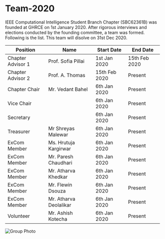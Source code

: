 # Team-2020

IEEE Computational Intelligence Student Branch Chapter (SBC62361B) was founded at GHRCE on 1st January 2020. After rigorous interviews and elections conducted by the founding committee, a team was formed. Following is the list.
This team will disolve on 31st Dec 2020. 

| Position | Name | Start Date | End Date | 
|----------|------|------------|-----------|
|Chapter Advisor 1 | Prof. Sofia Pillai    | 1st Jan 2020  | 15th Feb 2020 |
|Chapter Advisor 2 | Prof. A. Thomas       | 15th Feb 2020 | Present       |
|Chapter Chair     | Mr. Vedant Bahel      | 6th Jan 2020  | Present       |
|Vice Chair        |                       | 6th Jan 2020  | Present       |
|Secretary         |                       | 6th Jan 2020  | Present       |
|Treasurer         | Mr Shreyas Malewar    | 6th Jan 2020  | Present       |
|ExCom Member      | Ms. Hrutuja Kargirwar | 6th Jan 2020  | Present       |  
|ExCom Member      | Mr. Paresh Chaudhari  | 6th Jan 2020  | Present       |
|ExCom Member      | Mr. Atharva Khedkar   | 6th Jan 2020  | Present       |
|ExCom Member      | Mr. Flewin Dsouza     | 6th Jan 2020  | Present       |
|ExCom Member | Mr. Atharva Deolalikar | 6th Jan 2020 | Present |
|Volunteer | Mr. Ashish Kotecha | 6th Jan 2020 | Present |



![Group Photo](https://github.com/IEEE-CIS-GHRCE-62361B/Team-2020/blob/master/WhatsApp%20Image%202020-04-10%20at%208.56.55%20PM.jpeg)

